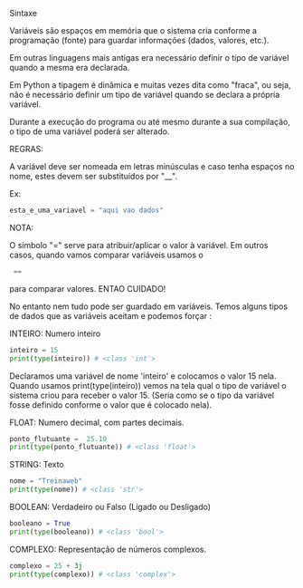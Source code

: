 Sintaxe

Variáveis são espaços em memória que o sistema cria conforme a programação (fonte) para guardar informações (dados, valores, etc.).

Em outras linguagens mais antigas era necessário definir o tipo de variável quando a mesma era declarada. 

Em Python a tipagem é dinâmica e muitas vezes dita como "fraca", ou seja, não é necessário definir um tipo de variável quando se declara a própria variável.

Durante a execução do programa ou até mesmo durante a sua compilação, o tipo de uma variável poderá ser alterado.


REGRAS:

A variável deve ser nomeada em letras minúsculas e caso tenha espaços no nome, estes devem ser substituídos por "__".

Ex:

```python
esta_e_uma_variavel = "aqui vao dados"
```



NOTA:

O símbolo "=" serve para atribuir/aplicar o valor à variável.
Em outros casos, quando vamos comparar variáveis usamos o 
```python
 == 
```
para comparar valores. ENTAO CUIDADO!


No entanto nem tudo pode ser guardado em variáveis.
Temos alguns tipos de dados que as variáveis aceitam e podemos forçar :

INTEIRO:
Numero inteiro
```python
inteiro = 15
print(type(inteiro)) # <class 'int'>
```

Declaramos uma variável de nome 'inteiro' e colocamos o valor 15 nela.
Quando usamos print(type(inteiro)) vemos na tela qual o tipo de variável o sistema criou para receber o valor 15. (Seria como se o tipo da variável fosse definido conforme o valor que é colocado nela).

FLOAT:
Numero decimal, com partes decimais.
```python
ponto_flutuante =  25.10
print(type(ponto_flutuante)) # <class 'float'>
```

STRING:
Texto
```python
nome = "Treinaweb"
print(type(nome)) # <class 'str'>
```

BOOLEAN:
Verdadeiro ou Falso (Ligado ou Desligado)
```python
booleano = True
print(type(booleano)) # <class 'bool'>
```

COMPLEXO:
Representação de números complexos.
```python
complexo = 25 + 3j
print(type(complexo)) # <class 'complex'>
```



